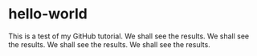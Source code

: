 # hello-world
This is a test of my GitHub tutorial.
We shall see the results.
We shall see the results.
We shall see the results.
We shall see the results.
